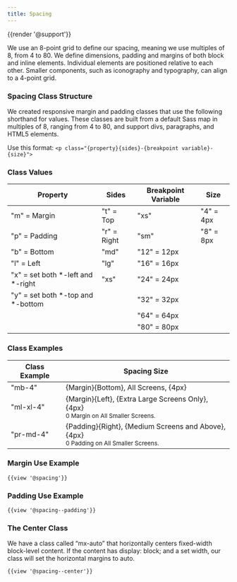```yaml
---
title: Spacing
---
```

{{render '@support'}}

We use an 8-point grid to define our spacing, meaning we use multiples of 8, from 4 to 80. We define dimensions, padding and margins of both block and inline elements. Individual elements are positioned relative to each other. Smaller components, such as iconography and typography, can align to a 4-point grid.

### **Spacing Class Structure**

We created responsive margin and padding classes that use the following shorthand for values. These classes are built from a default Sass map in multiples of 8, ranging from 4 to 80, and support divs, paragraphs, and HTML5 elements.

Use this format: `<p class="{property}{sides}-{breakpoint variable}-{size}">`

### **Class Values**
Property | Sides | Breakpoint Variable | Size
------------ | ------------- | ------------- | -------------
"m" = Margin | "t" = Top | "xs" | "4" = 4px
"p" = Padding | "r" = Right | "sm" |  "8" = 8px
 | "b" = Bottom | "md" |  "12" = 12px
 | "l" = Left | "lg" |  "16" = 16px
 | "x" = set both *-left and *-right | "xs" | "24" = 24px
 | "y" = set both *-top and *-bottom | | "32" = 32px
 | | | "64" = 64px
 | | | "80" = 80px

### **Class Examples**
 Class Example | Spacing Size
 ------------ | -------------
 "mb-4" | {Margin}{Bottom}, All Screens, {4px}
 "ml-xl-4" | {Margin}{Left}, {Extra Large Screens Only}, {4px} <br/><small>0 Margin on All Smaller Screens.</small>
 "pr-md-4" | {Padding}{Right}, {Medium Screens and Above}, {4px} <br/><small>0 Padding on All Smaller Screens.</small>


### **Margin Use Example**

```
{{view '@spacing'}}
```

### **Padding Use Example**
```
{{view '@spacing--padding'}}
```

### **The Center Class**

We have a class called “mx-auto” that horizontally centers fixed-width block-level content. If the content has display: block; and a set width, our class will set the horizontal margins to auto.

```
{{view '@spacing--center'}}
```
